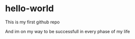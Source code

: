 # hello-world
This is my first github repo 

And im on my way to be successfull in every phase of my life
